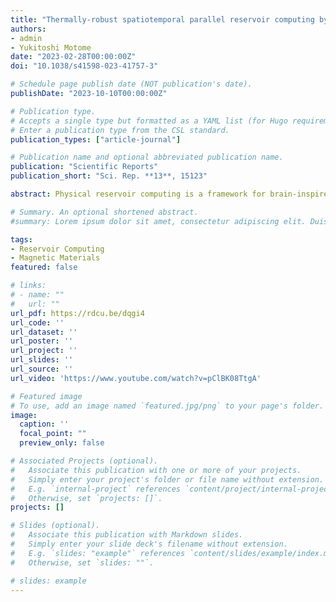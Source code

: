 ```yaml
---
title: "Thermally-robust spatiotemporal parallel reservoir computing by frequency filtering in frustrated magnets"
authors:
- admin
- Yukitoshi Motome
date: "2023-02-28T00:00:00Z"
doi: "10.1038/s41598-023-41757-3"

# Schedule page publish date (NOT publication's date).
publishDate: "2023-10-10T00:00:00Z"

# Publication type.
# Accepts a single type but formatted as a YAML list (for Hugo requirements).
# Enter a publication type from the CSL standard.
publication_types: ["article-journal"]

# Publication name and optional abbreviated publication name.
publication: "Scientific Reports"
publication_short: "Sci. Rep. **13**, 15123"

abstract: Physical reservoir computing is a framework for brain-inspired information processing that utilizes nonlinear and high-dimensional dynamics in non-von-Neumann systems. In recent years, spintronic devices have been proposed for use as physical reservoirs, but their practical application remains a major challenge, mainly because thermal noise prevents them from retaining short-term memory, the essence of neuromorphic computing. Here, we propose a framework for spintronic physical reservoirs that exploits frequency domain dynamics in interacting spins. Through the effective use of frequency filters, we demonstrate, for a model of frustrated magnets, both robustness to thermal fluctuations and feasibility of frequency division multiplexing. This scheme can be coupled with parallelization in spatial domain even down to the level of a single spin, yielding a vast number of spatiotemporal computational units. Furthermore, the nonlinearity via the exchange interaction allows information processing among different frequency threads. Our findings establish a design principle for high-performance spintronic reservoirs with the potential for highly integrated devices.

# Summary. An optional shortened abstract.
#summary: Lorem ipsum dolor sit amet, consectetur adipiscing elit. Duis posuere tellus ac convallis placerat. Proin tincidunt magna sed ex sollicitudin condimentum.

tags:
- Reservoir Computing
- Magnetic Materials
featured: false

# links:
# - name: ""
#   url: ""
url_pdf: https://rdcu.be/dqgi4
url_code: ''
url_dataset: ''
url_poster: ''
url_project: ''
url_slides: ''
url_source: ''
url_video: 'https://www.youtube.com/watch?v=pClBK08TtgA'

# Featured image
# To use, add an image named `featured.jpg/png` to your page's folder. 
image:
  caption: ''
  focal_point: ""
  preview_only: false

# Associated Projects (optional).
#   Associate this publication with one or more of your projects.
#   Simply enter your project's folder or file name without extension.
#   E.g. `internal-project` references `content/project/internal-project/index.md`.
#   Otherwise, set `projects: []`.
projects: []

# Slides (optional).
#   Associate this publication with Markdown slides.
#   Simply enter your slide deck's filename without extension.
#   E.g. `slides: "example"` references `content/slides/example/index.md`.
#   Otherwise, set `slides: ""`.

# slides: example
---
```

